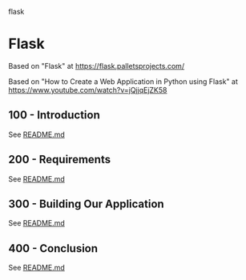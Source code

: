 flask
# Flask

Based on "Flask" at https://flask.palletsprojects.com/

Based on "How to Create a Web Application in Python using Flask" at https://www.youtube.com/watch?v=jQjjqEjZK58

## 100 - Introduction

See [README.md](./100/README.md)

## 200 - Requirements

See [README.md](./200/README.md)

## 300 - Building Our Application

See [README.md](./300/README.md)

## 400 - Conclusion

See [README.md](./400/README.md)
